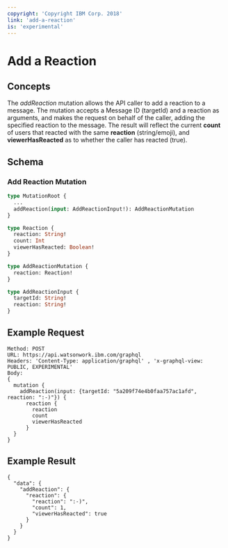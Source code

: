 ```yaml
---
copyright: 'Copyright IBM Corp. 2018'
link: 'add-a-reaction'
is: 'experimental'
---
```


# Add a Reaction

## Concepts

The _addReaction_ mutation allows the API caller to add a reaction to a message.  The mutation accepts a Message ID (targetId) and a reaction as arguments, and makes the request on behalf of the caller, adding the specified reaction to the message.  The result will reflect the current **count** of users that reacted with the same **reaction** (string/emoji), and **viewerHasReacted** as to whether the caller has reacted (true).

## Schema

### Add Reaction Mutation



```graphql
type MutationRoot {
  ...
  addReaction(input: AddReactionInput!): AddReactionMutation
}

type Reaction {
  reaction: String!
  count: Int
  viewerHasReacted: Boolean!
}

type AddReactionMutation {
  reaction: Reaction!
}

type AddReactionInput {
  targetId: String!
  reaction: String!
}
```

## Example Request

~~~~
Method: POST
URL: https://api.watsonwork.ibm.com/graphql
Headers: 'Content-Type: application/graphql' , 'x-graphql-view: PUBLIC, EXPERIMENTAL'
Body:
{
  mutation {
    addReaction(input: {targetId: "5a209f74e4b0faa757ac1afd", reaction: ":-)"}) {
      reaction {
        reaction
        count
        viewerHasReacted
      }
  }
}
~~~~
## Example Result

~~~~
{
  "data": {
    "addReaction": {
      "reaction": {
        "reaction": ":-)",
        "count": 1,
        "viewerHasReacted": true
      }
    }
  }
}
~~~~


